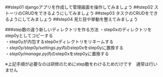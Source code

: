 ##step01
djangoアプリを作成して管理画面を操作してみましょう
##step02
ストーリのCRUDをできるようにしてみましょう
##step03
タスクのCRUDをできるようにしてみましょう
##step04
見た目や挙動を整えてみましょう
  
###step数の違う新しいディレクトリを作る方法
・step0xのディレクトリをstep0yとしてコピーする  
・step0yが内包するstep0xディレクトリをリネームする  
・*step0y/step0y/settings.py*内のstep0xをstep0yに置換する  
・*step0y/manage.py*内のstep0xをstep0yに置換する  
  
※上記手順が必要なのは研修のためにstep数をわけるためだけです　通常は行いません
